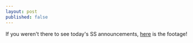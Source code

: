 ```yaml
---
layout: post
published: false
---
```

If you weren't there to see today's SS announcements, [here](https://zoom.us/rec/share/v_0tMKny-jtJfM_n4QKEfoIRM4fgT6a80HVN-KYFnkpRzGXw2XKhL0UwbPuB5gwN) is the footage! 